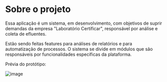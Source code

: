 # Sobre o projeto

Essa aplicação é um sistema, em desenvolvimento, com objetivos de suprir demandas da empresa "Laboratório Certificar", responsável por análise e coleta de efluentes. 

Estão sendo feitas features para análises de relatórios e para automatização de processos. O sistema se divide em módulos que são responsáveis por funcionalidades específicas da plataforma.

Prévia do protótipo:

![image](https://github.com/user-attachments/assets/c1db8777-1896-4f5c-b188-f2ae0fd35db1)
